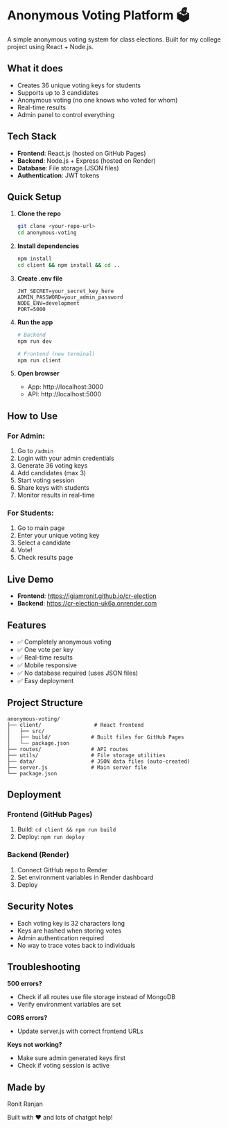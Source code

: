# Anonymous Voting Platform 🗳️

A simple anonymous voting system for class elections. Built for my college project using React + Node.js.

## What it does
- Creates 36 unique voting keys for students
- Supports up to 3 candidates
- Anonymous voting (no one knows who voted for whom)
- Real-time results
- Admin panel to control everything

## Tech Stack
- **Frontend**: React.js (hosted on GitHub Pages)
- **Backend**: Node.js + Express (hosted on Render)
- **Database**: File storage (JSON files)
- **Authentication**: JWT tokens

## Quick Setup

1. **Clone the repo**
   ```bash
   git clone <your-repo-url>
   cd anonymous-voting
   ```

2. **Install dependencies**
   ```bash
   npm install
   cd client && npm install && cd ..
   ```

3. **Create .env file**
   ```env
   JWT_SECRET=your_secret_key_here
   ADMIN_PASSWORD=your_admin_password
   NODE_ENV=development
   PORT=5000
   ```

4. **Run the app**
   ```bash
   # Backend
   npm run dev

   # Frontend (new terminal)
   npm run client
   ```

5. **Open browser**
   - App: http://localhost:3000
   - API: http://localhost:5000

## How to Use

### For Admin:
1. Go to `/admin` 
2. Login with your admin credentials
3. Generate 36 voting keys
4. Add candidates (max 3)
5. Start voting session
6. Share keys with students
7. Monitor results in real-time

### For Students:
1. Go to main page
2. Enter your unique voting key
3. Select a candidate
4. Vote!
5. Check results page

## Live Demo
- **Frontend**: https://igiamronit.github.io/cr-election
- **Backend**: https://cr-election-uk6a.onrender.com

## Features
- ✅ Completely anonymous voting
- ✅ One vote per key
- ✅ Real-time results
- ✅ Mobile responsive
- ✅ No database required (uses JSON files)
- ✅ Easy deployment

## Project Structure
```
anonymous-voting/
├── client/                 # React frontend
│   ├── src/
│   ├── build/             # Built files for GitHub Pages
│   └── package.json
├── routes/                # API routes
├── utils/                 # File storage utilities
├── data/                  # JSON data files (auto-created)
├── server.js              # Main server file
└── package.json
```

## Deployment

### Frontend (GitHub Pages)
1. Build: `cd client && npm run build`
2. Deploy: `npm run deploy`

### Backend (Render)
1. Connect GitHub repo to Render
2. Set environment variables in Render dashboard
3. Deploy

## Security Notes
- Each voting key is 32 characters long
- Keys are hashed when storing votes
- Admin authentication required
- No way to trace votes back to individuals

## Troubleshooting

**500 errors?** 
- Check if all routes use file storage instead of MongoDB
- Verify environment variables are set

**CORS errors?**
- Update server.js with correct frontend URLs

**Keys not working?**
- Make sure admin generated keys first
- Check if voting session is active

## Made by
Ronit Ranjan

Built with ❤️ and lots of chatgpt help!